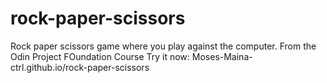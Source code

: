# rock-paper-scissors
Rock paper scissors game where you play against the computer.
From the Odin Project FOundation Course
Try it now: Moses-Maina-ctrl.github.io/rock-paper-scissors


